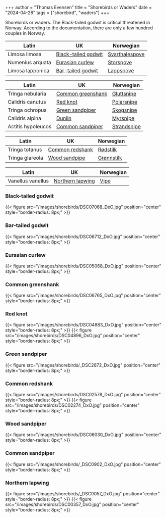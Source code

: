+++
author = "Thomas Evensen"
title =  "Shorebirds or Waders"
date = "2024-04-28"
tags = ["shorebird", "waders"]
+++

Shorebirds or waders. The Black-tailed godwit is critical threatened in Norway. According to the documentation,
there are only a few hundred couples in Norway.



| Latin      | UK | Norwegian |
| --------- |  --------- |    --------- |
| Limosa limosa  | [Black-tailed godwit](https://en.wikipedia.org/wiki/Black-tailed_godwit) |   [Svarthalespove](https://no.wikipedia.org/wiki/Svarthalespove)    |
| Numenius arquata  | [Eurasian curlew](https://en.wikipedia.org/wiki/Eurasian_curlew) |   [Storspove](https://no.wikipedia.org/wiki/Storspove)     |
| Limosa lapponica  | [Bar-tailed godwit](https://en.wikipedia.org/wiki/Bar-tailed_godwit) |   [Lappspove](https://no.wikipedia.org/wiki/Lappspove)     |

| Latin      | UK | Norwegian |
| --------- |  --------- |    --------- |
| Tringa nebularia  | [Common greenshank](https://en.wikipedia.org/wiki/Common_greenshank) |   [Gluttsnipe](https://no.wikipedia.org/wiki/Gluttsnipe)     |
| Calidris canutus  | [Red knot](https://en.wikipedia.org/wiki/Red_knot) |   [Polarsnipe](https://no.wikipedia.org/wiki/Polarsnipe)     |
| T⁠ringa ochropus  | [Green sandpiper](https://en.wikipedia.org/wiki/Green_sandpiper) |   [Skogsnipe](https://no.wikipedia.org/wiki/Skogsnipe)     |
| Calidris alpina  | [Dunlin](https://en.wikipedia.org/wiki/Dunlin) |   [Myrsnipe](https://no.wikipedia.org/wiki/Myrsnipe)    |
| Actitis hypoleucos  | [Common sandpiper](https://en.wikipedia.org/wiki/Common_sandpiper) |   [Strandsnipe](https://no.wikipedia.org/wiki/Strandsnipe)     |

| Latin      | UK | Norwegian |
| --------- |  --------- |    --------- |
| Tringa totanus | [Common redshank](https://en.wikipedia.org/wiki/Common_redshank) |  [Rødstilk](https://no.wikipedia.org/wiki/R%C3%B8dstilk) |
| Tringa glareola | [Wood sandpipe](https://en.wikipedia.org/wiki/Wood_sandpiper) |  [Grønnstilk](https://no.wikipedia.org/wiki/Grønnstilk) |

| Latin      | UK | Norwegian |
| --------- |  --------- |    --------- |
| Vanellus vanellus | [Northern lapwing](https://en.wikipedia.org/wiki/Northern_lapwing) |  [Vipe](https://no.wikipedia.org/wiki/Vipe) |

### Black-tailed godwit

{{< figure src="/images/shorebirds/DSC07068_DxO.jpg" position="center" style="border-radius: 8px;" >}}

### Bar-tailed godwit

{{< figure src="/images/shorebirds/DSC06712_DxO.jpg" position="center" style="border-radius: 8px;" >}}

### Eurasian curlew

{{< figure src="/images/shorebirds/DSC05068_DxO.jpg" position="center" style="border-radius: 8px;" >}}

### Common greenshank

{{< figure src="/images/shorebirds/DSC06765_DxO.jpg" position="center" style="border-radius: 8px;" >}}

### Red knot

{{< figure src="/images/shorebirds/DSC04883_DxO.jpg" position="center" style="border-radius: 8px;" >}}
{{< figure src="/images/shorebirds/DSC04896_DxO.jpg" position="center" style="border-radius: 8px;" >}}

### Green sandpiper

{{< figure src="/images/shorebirds/_DSC2872_DxO.jpg" position="center" style="border-radius: 8px;" >}}

### Common redshank

{{< figure src="/images/shorebirds/DSC02578_DxO.jpg" position="center" style="border-radius: 8px;" >}}
{{< figure src="/images/shorebirds/DSC02274_DxO.jpg" position="center" style="border-radius: 8px;" >}}

### Wood sandpiper

{{< figure src="/images/shorebirds/DSC06030_DxO.jpg" position="center" style="border-radius: 8px;" >}}

### Common sandpiper

{{< figure src="/images/shorebirds/_DSC0902_DxO.jpg" position="center" style="border-radius: 8px;" >}}

### Northern lapwing

{{< figure src="/images/shorebirds/_DSC0057_DxO.jpg" position="center" style="border-radius: 8px;" >}}
{{< figure src="/images/shorebirds/DSC00357_DxO.jpg" position="center" style="border-radius: 8px;" >}}
